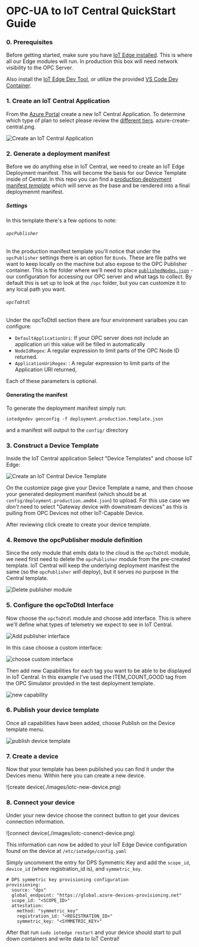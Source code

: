 # OPC-UA to IoT Central QuickStart Guide

### 0. Prerequisites

Before getting started, make sure you have [IoT Edge installed](https://docs.microsoft.com/en-us/azure/iot-edge/how-to-install-iot-edge-linux).  This is where all our Edge modules will run. In production this box will need network visibility to the OPC Server.

Also install the [IoT Edge Dev Tool](https://github.com/Azure/iotedgedev), or utilize the provided [VS Code Dev Container](https://code.visualstudio.com/docs/remote/containers).

### 1. Create an IoT Central Application

From the [Azure Portal](https://portal.azure.com) create a new IoT Central Application.  To determine which type of plan to select please review the [different tiers](https://azure.microsoft.com/en-us/pricing/details/iot-central/).
azure-create-central.png.

![Create an IoT Central Application](./images/azure-create-central.png)


### 2. Generate a deployment manifest

Before we do anything else in IoT Central, we need to create an IoT Edge Deployment manifest.  This will become the basis for our Device Template inside of Central. In this repo you can find a [production deployment manifest _template_](./deployment.production.template.json) which will serve as the base and be rendered into a final deploymenmt manifest.

##### Settings

In this template there's a few options to note:

###### `opcPublisher`

In the production manifest template you'll notice that under the `opcPublisher` settings there is an option for `Binds`.  These are file paths we want to keep locally on the machine but also expose to the OPC Publisher container.  This is the folder where we'll need to place [`publishedNodes.json`](./modules/opcPublisher/publishedNodes.json) - our configuration for accessing our OPC server and what tags to collect.  By default this is set up to look at the `/opc` folder, but you can customize it to any local path you want.


###### `opcToDtdl`

Under the opcToDtdl section there are four environment varialbes you can configure:

 - `DefaultApplicationUri`: If your OPC server does not include an application uri this value will be filled in automatically
- `NodeIdRegex`: A regular expression to limit parts of the OPC Node ID returned.
- `ApplicationUriRegex`: : A regular expression to limit parts of the Application URI returned,

Each of these parameters is optional.

#### Generating the manifest

To generate the deployment manifest simply run:

`iotedgedev genconfig -f deployment.production.template.json`

and a manifest will output to the `config/` directory

### 3. Construct a Device Template

Inside the IoT Central application Select "Device Templates" and choose IoT Edge:

![Create an IoT Central Device Template](./images/iotc-edge-device-template.png)

On the customize page give your Device Template a name, and then choose your generated deployment manifest (which should be at `config/deployment.production.amd64.json`) to upload.  For this use case we _don't_ need to select "Gateway device with downstream devices" as this is pulling from OPC Devices not other IoT-Capable Device.

After reviewing click create to create your device template.

### 4. Remove the opcPublisher module definition

Since the only module that emits data to the cloud is the `opcToDtdl` module, we need first need to delete the `opcPublisher` module from the pre-created template.  IoT Central will keep the underlying deployment manifest the same (so the `opcPublisher` *will* deploy), but it serves no purpose in the Central template.

![Delete publisher module](./images/iotc-delete-opc-pub.png)

### 5. Configure the opcToDtdl Interface

Now choose the `opcToDtdl` module and choose add interface.  This is where we'll define what types of telemetry we expect to see in IoT Central.

![Add publisher interface](./images/iotc-add-interface.png)

In this case choose a custom interface:

![choose custom interface](./images/iotc-custom-interface.png)

Then add new Capabilities for each tag you want to be able to be displayed in IoT Central.  In this example I've used the ITEM_COUNT_GOOD tag from the OPC Simulator provided in the test deployment template.

![new capability](./images/iotc-new-capability.png)

### 6. Publish your device template

Once all capabilities have been added, choose Publish on the Device template menu.

![publish device template](./images/iotc-publish-device-template.png)

### 7. Create a device

Now that your template has been published you can find it under the Devices menu.  Within here you can create a new device.

![create device(./images/iotc-new-device.png)

### 8. Connect your device

Under your new device choose the connect button to get your devices connection information.

![connect device(./images/iotc-conenct-device.png)

This information can now be added to your IoT Edge Device configuration found on the device at `/etc/iotedge/config.yaml`

Simply uncomment the entry for DPS Symmetric Key and add the `scope_id`, `device_id` (where registration_id is), and `symmetric_key`.

```
# DPS symmetric key provisioning configuration
provisioning:
  source: "dps"
  global_endpoint: "https://global.azure-devices-provisioning.net"
  scope_id: "<SCOPE_ID>"
  attestation:
    method: "symmetric_key"
    registration_id: "<REGISTRATION_ID>"
    symmetric_key: "<SYMMETRIC_KEY>"
```

After that run `sudo iotedge restart` and your device should start to pull down containers and write data to IoT Central!